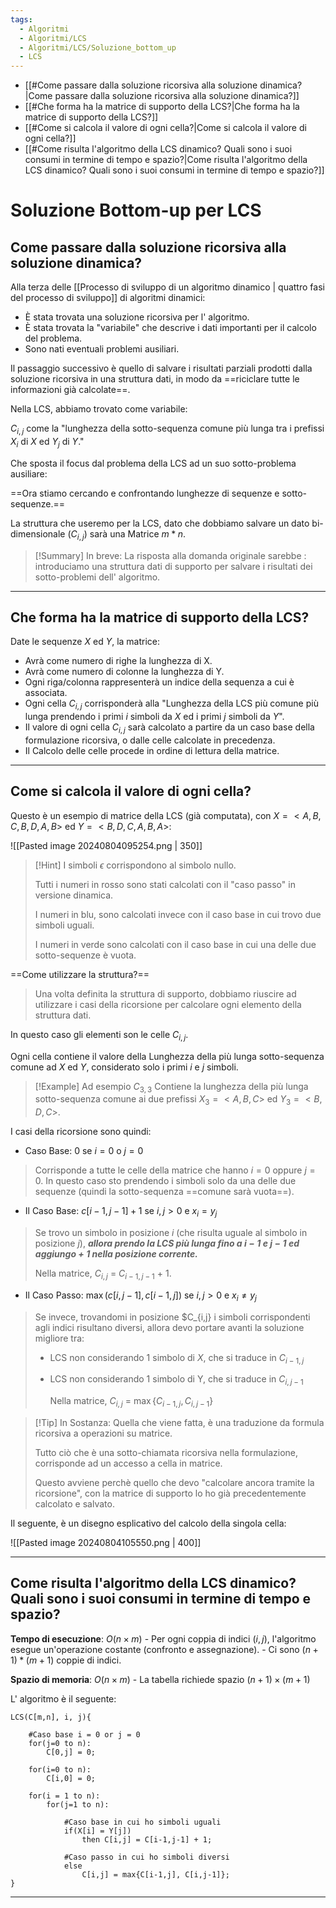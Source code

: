 ```yaml
---
tags:
  - Algoritmi
  - Algoritmi/LCS
  - Algoritmi/LCS/Soluzione_bottom_up
  - LCS
---
```

- [[#Come passare dalla soluzione ricorsiva alla soluzione dinamica?|Come passare dalla soluzione ricorsiva alla soluzione dinamica?]]
- [[#Che forma ha la matrice di supporto della LCS?|Che forma ha la matrice di supporto della LCS?]]
- [[#Come si calcola il valore di ogni cella?|Come si calcola il valore di ogni cella?]]
- [[#Come risulta l'algoritmo della LCS dinamico? Quali sono i suoi consumi in termine di tempo e spazio?|Come risulta l'algoritmo della LCS dinamico? Quali sono i suoi consumi in termine di tempo e spazio?]]

# Soluzione Bottom-up per LCS

## Come passare dalla soluzione ricorsiva alla soluzione dinamica?

Alla terza delle [[Processo di sviluppo di un algoritmo dinamico | quattro fasi del processo di sviluppo]] di algoritmi dinamici:

- È stata trovata una soluzione ricorsiva per l' algoritmo.
- È stata trovata la "variabile" che descrive i dati importanti per il calcolo del problema.
- Sono nati eventuali problemi ausiliari.

Il passaggio successivo è quello di salvare i risultati parziali prodotti dalla soluzione ricorsiva in una struttura dati, in modo da ==riciclare tutte le informazioni già calcolate==.

Nella LCS, abbiamo trovato come variabile: 

$C_{i,j}$ come la "lunghezza della sotto-sequenza comune più lunga tra i prefissi $X_i$ di $X$ ed $Y_j$ di $Y$."

Che sposta il focus dal problema della LCS ad un suo sotto-problema ausiliare:

==Ora stiamo cercando e confrontando lunghezze di sequenze e sotto-sequenze.==

La struttura che useremo per la LCS, dato che dobbiamo salvare un dato bi-dimensionale ($C_{i,j}$) sarà una Matrice $m*n$.

> [!Summary] In breve:
> La risposta alla domanda originale sarebbe : introduciamo una struttura dati di supporto per salvare i risultati dei sotto-problemi dell' algoritmo.

---

## Che forma ha la matrice di supporto della LCS?

Date le sequenze $X$ ed $Y$, la matrice:

- Avrà come numero di righe la lunghezza di X.
- Avrà come numero di colonne la lunghezza di Y.
- Ogni riga/colonna rappresenterà un indice della sequenza a cui è associata.
- Ogni cella $C_{i,j}$ corrisponderà alla "Lunghezza della LCS più comune più lunga prendendo i primi $i$ simboli da $X$ ed i primi $j$ simboli da $Y$".
- Il valore di ogni cella $C_{i,j}$ sarà calcolato a partire da un caso base della formulazione ricorsiva, o dalle celle calcolate in precedenza.
- Il Calcolo delle celle procede in ordine di lettura della matrice.
---

## Come si calcola il valore di ogni cella?

Questo è un esempio di matrice della LCS (già computata), con $X = <A, B, C, B, D, A , B>$ ed $Y =<B, D, C, A, B, A>$:

![[Pasted image 20240804095254.png | 350]]

> [!Hint] 
> I simboli $\epsilon$ corrispondono al simbolo nullo.
> 
>  Tutti i numeri in rosso sono stati calcolati con il "caso passo" in versione dinamica. 
>  
>  I numeri in blu, sono calcolati invece con il caso base in cui trovo due simboli uguali. 
>  
>  I numeri in verde sono calcolati con il caso base in cui una delle due sotto-sequenze è vuota.
>  

==Come utilizzare la struttura?==

> Una volta definita la struttura di supporto, dobbiamo riuscire ad utilizzare  i casi della ricorsione per calcolare ogni elemento della struttura dati.

In questo caso gli elementi son le celle $C_{i,j}$.

Ogni cella contiene il valore della Lunghezza della più lunga sotto-sequenza comune ad $X$ ed $Y$, considerato solo i primi $i$ e $j$ simboli.

> [!Example] Ad esempio $C_{3,3}$
> Contiene la lunghezza della più lunga sotto-sequenza comune ai due prefissi $X_3=<A, B, C>$ ed $Y_3=<B,D,C>$.

I casi della ricorsione sono quindi:

- Caso Base: $0 \text{ se } i = 0 \text{ o } j = 0$ 
  
>   Corrisponde a tutte le celle della matrice che hanno $i=0$ oppure $j=0$. In questo caso sto prendendo i simboli solo da una delle due sequenze (quindi la sotto-sequenza ==comune sarà vuota==).
  
- Il Caso Base: $c[i-1,j-1] + 1 \text{ se } i,j > 0 \text{ e } x_i = y_j$ 
  
>   Se trovo un simbolo in posizione $i$ (che risulta uguale al simbolo in posizione $j$), ***allora prendo la LCS più lunga fino a $i-1$ e $j-1$ ed aggiungo + 1 nella posizione corrente.*** 
>   
>   Nella matrice, $C_{i,j}$ = $C_{i-1, j-1}$ + 1.
  
- Il Caso Passo: $\max(c[i,j-1], c[i-1,j]) \text{ se } i,j > 0 \text{ e } x_i \neq y_j$
  
>   Se invece, trovandomi in posizione $C_{i,j} i simboli corrispondenti agli indici risultano diversi, allora devo portare avanti la soluzione migliore tra:
>   
>   - LCS non considerando 1 simbolo di $X$, che si traduce in $C_{i-1,j}$
>   - LCS non considerando 1 simbolo di Y, che si traduce in $C_{i,j-1}$
>     
>     Nella matrice, $C_{i,j}$ = $\max\{C_{i-1,j},C_{i,j-1}\}$

> [!Tip] In Sostanza:
> Quella che viene fatta, è una traduzione da formula ricorsiva a operazioni su matrice.
> 
> Tutto ciò che è una sotto-chiamata ricorsiva nella formulazione, corrisponde ad un accesso a cella in matrice. 
> 
> Questo avviene perchè quello che devo "calcolare ancora tramite la ricorsione", con la matrice di supporto lo ho già precedentemente calcolato e salvato.

Il seguente, è un disegno esplicativo del calcolo della singola cella:

![[Pasted image 20240804105550.png | 400]]

----

## Come risulta l'algoritmo della LCS dinamico? Quali sono i suoi consumi in termine di tempo e spazio?

**Tempo di esecuzione**: $O(n×m)$
    - Per ogni coppia di indici $(i,j)$, l'algoritmo esegue un'operazione costante (confronto e assegnazione).
    - Ci sono $(n+1)*(m+1)$ coppie di indici.

**Spazio di memoria**: $O(n×m)$
    - La tabella richiede spazio $(n+1)×(m+1)$

L' algoritmo è il seguente: 

```
LCS(C[m,n], i, j){

	#Caso base i = 0 or j = 0
	for(j=0 to n):
		C[0,j] = 0;
		
	for(i=0 to n):
		C[i,0] = 0;

	for(i = 1 to n):
		for(j=1 to n):
		
			#Caso base in cui ho simboli uguali
			if(X[i] = Y[j]) 
				then C[i,j] = C[i-1,j-1] + 1;
				
			#Caso passo in cui ho simboli diversi
			else
				C[i,j] = max{C[i-1,j], C[i,j-1]};
}
```

---
